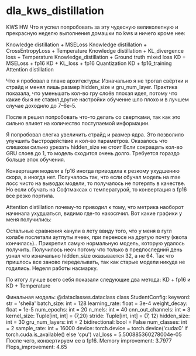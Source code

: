 # dla_kws_distillation
KWS HW
Что я успел попробовать за эту чудесную великолепную и прекрасную неделю выполнения домашки по kws и ничего кроме нее:

Knowledge distillation + MSELoss
Knowledge distillation + CrossEntropyLoss + Temperature
Knowledge distillation + KL_divergence loss + Temperature
Knowledge_distillation + Ground truth mixed loss
KD + MSELoss + fp16
KD + KL_loss + fp16
Quantization
KD + fp16_training
Attention distillation

Что я пробовал в плане архитектуры:
Изначально я не трогал свёртки и страйд и менял лишь размер hidden_size и gru_num_layer. Практика показала, что уменьшать кол-во гру слоёв плохая идея, потому что какие бы я не ставил другие настройки обучение шло плохо и в лучшем случае доходило до 7–6е-5. 

После я решил попробовать что-то делать со свертками, так как это сильно влияет на количество поступаемой информации. 

Я попробовал слегка увеличить страйд и размер ядра. Это позволило улучшить быстродействие и кол-во параметров. 
Оказалось что слишком сильно урезать hidden_size не стоит
Если сокращать кол-во GRU слоев до 1, то модель сходится очень долго. Требуется гораздо больше эпох обучения. 

Конвертация модели в fp16 иногда приводила к резкому ухудшению скора, а иногда нет. Получалось так, что если обучал модель на mse лосс чисто на выводах модели, то получалось не потерять в качестве. Но если обучать на Софтмаксах с температурой, то конвертация в fp16 все резко портила. 

Attention distillation почему-то приводил к тому, что метрика наоборот начинала ухудшаться, видимо где-то накосячил. 
Вот какие графики у меня получились: 

Остальные сравнения канули в лету ввиду того, что у меня в гугл колабе послетали аутпуты ячеек, при переносе на другую почту (квота кончилась)..
Прикрепил самую нормальную модель, которую удалось получить. Получилось неоч потому что только в предпоследний день узнал что изначально hidden_size оказывается 32, а не 64. Так что пришлось все заново переделывать, так как старые модели никуда не годились. Неделя работы насмарку. 

По итогу лучше всего себя показали следующие два метода: KD + fp16 и KD + Temperature

Финальная модель: 
@dataclasses.dataclass
class StudentConfig:
  keyword: str = 'sheila'
  batch_size: int = 128
  learning_rate: float = 3e-4
  weight_decay: float = 1e-5
  num_epochs: int = 20
  n_mels: int = 40
  cnn_out_channels: int = 3
  kernel_size: Tuple[int, int] = (7,20)
  stride: Tuple[int, int] = (7, 12)
  hidden_size: int = 30
  gru_num_layers: int = 2
  bidirectional: bool = False
  num_classes: int = 2
  sample_rate: int = 16000
  device: torch.device = torch.device('cuda:0' if torch.cuda.is_available() else 'cpu')
val_loss = 5.500885360278004e-05
После чего, конвертируем ее в fp16.
Memory improvement: 3.7977
Flops_improvement: 4.65 
